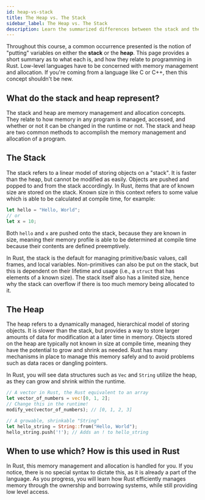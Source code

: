 ```yaml
---
id: heap-vs-stack
title: The Heap vs. The Stack
sidebar_label: The Heap vs. The Stack
description: Learn the summarized differences between the stack and the heap, and how they effect your Rust programming.
---
```


Throughout this course, a common occurrence presented is the notion of "putting" variables on either the **stack** or the **heap**.  This page provides a short summary as to what each is, and how they relate to programming in Rust.  Low-level languages have to be concerned with memory management and allocation.  If you're coming from a language like C or C++, then this concept shouldn't be new.  

## What do the stack and heap represent?

The stack and heap are memory management and allocation concepts. They relate to how memory in any program is managed, accessed, and whether or not it can be changed in the runtime or not.  The stack and heap are two common methods to accomplish the memory management and allocation of a program.

## The Stack

The stack refers to a linear model of storing objects on a "stack".  It is faster than the heap, but cannot be modified as easily.  Objects are pushed and popped to and from the stack accordingly.  In Rust, items that are of known size are stored on the stack.  Known size in this context refers to some value which is able to be calculated at compile time, for example: 

```rust
let hello = "Hello, World";
// or
let x = 10;
```

Both `hello` and `x` are pushed onto the stack, because they are known in size, meaning their memory profile is able to be determined at compile time because their contents are defined preemptively.  

In Rust, the stack is the default for managing primitive/basic values, call frames, and local variables.  Non-primitives can also be put on the stack, but this is dependent on their lifetime and usage (i.e., a `struct` that has elements of a known size).  The stack itself also has a limited size, hence why the stack can overflow if there is too much memory being allocated to it.

## The Heap

The heap refers to a dynamically managed, hierarchical model of storing objects.  It is slower than the stack, but provides a way to store larger amounts of data for modification at a later time in memory.  Objects stored on the heap are typically not known in size at compile time, meaning they have the potential to grow and shrink as needed.  Rust has many mechanisms in place to manage this memory safely and to avoid problems such as data races or dangling pointers.

In Rust, you will see data structures such as `Vec` and `String` utilize the heap, as they can grow and shrink within the runtime.

```rust
// A vector in Rust, the Rust equivalent to an array
let vector_of_numbers = vec![0, 1, 2];
// Change this in the runtime!
modify_vec(vector_of_numbers); // [0, 1, 2, 3]

// A growable, shrinkable "String"
let hello_string = String::from("Hello, World");
hello_string.push('!'); // Adds an ! to hello_string
```

## When to use which? How is this used in Rust

In Rust, this memory management and allocation is handled for you.  If you notice, there is no special syntax to dictate this, as it is already a part of the language.  As you progress, you will learn how Rust efficiently manages memory through the ownership and borrowing systems, while still providing low level access.